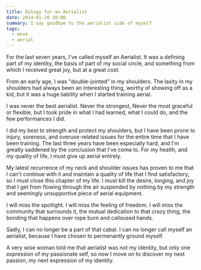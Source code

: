 ```yaml
---
title: Eulogy for an Aerialist
date: 2014-01-20 20:00
summary: I say goodbye to the aerialist side of myself
tags:
  - move
  - aerial
---
```


For the last seven years, I've called myself an Aerialist. It was a defining part of my identity, the basis of part of my social circle, and something from which I received great joy, but at a great cost.

From an early age, I was "double-jointed" in my shoulders.  The laxity in my shoulders had always been an interesting thing, worthy of showing off as a kid, but it was a huge liability when I started training aerial.

I was never the best aerialist.  Never the strongest, Never the most graceful or flexible, but I took pride in what I had learned, what I could do, and the few performances I did.

I did my best to strength and protect my shoulders, but I have been prone to injury, soreness, and overuse-related issues for the entire time that I have been training.  The last three years have been especially hard, and I'm greatly saddened by the conclusion that I've come to. For my health, and my quality of life, I must give up aerial entirely.

My latest recurrence of my neck and shoulder issues has proven to me that I can't continue with it and maintain a quality of life that I find satisfactory, so I must close this chapter of my life. I must kill the desire, longing, and joy that I get from flowing through the air suspended by nothing by my strength and seemingly unsupportive piece of aerial equipment.

I will miss the spotlight. I will miss the feeling of freedom. I will miss the community that surrounds it, the mutual dedication to that crazy thing, the bonding that happens over rope burn and calloused hands.

Sadly, I can no longer be a part of that cabal. I can no longer call myself an aerialist, because I have chosen to permenantly ground myself.

A very wise woman told me that aerialist was not my identity, but only one expression of my passionate self, so now I move on to discover my next passion, my next expression of my identity.
